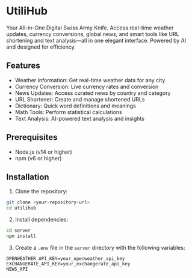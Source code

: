# UtiliHub

Your All-in-One Digital Swiss Army Knife. Access real-time weather updates, currency conversions, global news, and smart tools like URL shortening and text analysis—all in one elegant interface. Powered by AI and designed for efficiency.

## Features

- Weather Information: Get real-time weather data for any city
- Currency Conversion: Live currency rates and conversion
- News Updates: Access curated news by country and category
- URL Shortener: Create and manage shortened URLs
- Dictionary: Quick word definitions and meanings
- Math Tools: Perform statistical calculations
- Text Analysis: AI-powered text analysis and insights

## Prerequisites

- Node.js (v14 or higher)
- npm (v6 or higher)

## Installation

1. Clone the repository:
```bash
git clone <your-repository-url>
cd utilihub
```

2. Install dependencies:
```bash
cd server
npm install
```

3. Create a `.env` file in the `server` directory with the following variables:
```
OPENWEATHER_API_KEY=your_openweather_api_key
EXCHANGERATE_API_KEY=your_exchangerate_api_key
NEWS_API